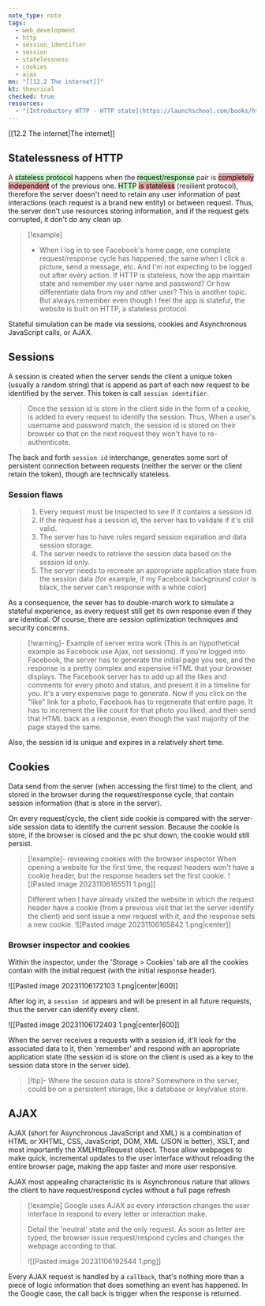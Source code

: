 ```yaml
---
note_type: note
tags:
  - web_development
  - http
  - session_identifier
  - session
  - statelessness
  - cookies
  - ajax
mn: "[[12.2 The internet]]"
kt: theorical
checked: true
resources:
  - "[Introductory HTTP - HTTP state](https://launchschool.com/books/http/read/statefulness)"
---
```

[[12.2 The internet|The internet]]

## Statelessness of HTTP
A <mark style="background: #00FF0F3B;">stateless protocol</mark> happens when the <mark style="background: #00FF0F3B;">request/response</mark> pair is <mark style="background: #D23D3D78;">completely independent</mark> of the previous one. <mark style="background: #00FF0F3B;">HTTP</mark> <mark style="background: #D23D3D78;">is stateless</mark> (resilient protocol), therefore the server doesn't need to retain any user information of past interactions (each request is a brand new entity) or between request. Thus, the server don't use resources storing information, and if the request gets corrupted, it don't do any clean up. 

>[!example]
>- When I log in to see Facebook's home page, one complete request/response cycle has happened; the same when I click a picture, send a message, etc. And I'm not expecting to be logged out after every action. If HTTP is stateless, how the app maintain state and remember my user name and password? Or how differentiate data from my and other user? This is another topic. But always remember even though I feel the app is stateful, the website is built on HTTP, a stateless protocol. 

Stateful simulation can be made via sessions, cookies and Asynchronous JavaScript calls, or AJAX.

## Sessions
A session is created when the server sends the client a unique token (usually a random string) that is append as part of each new request to be identified by the server. This token is call `session identifier`.

>Once the session id is store in the client side in the form of a cookie, is added to every request to identify the session. Thus, When a user's username and password match, the session id is stored on their browser so that on the next request they won't have to re-authenticate.

The back and forth `session id` interchange, generates some sort of persistent connection between requests (neither the server or the client retain the token), though are technically stateless.

### Session flaws
>1. Every request must be inspected to see if it contains a session id. 
>2. If the request has a session id, the server has to validate if it's still valid. 
>3. The server has to have rules regard session expiration and data session storage.
>4. The server needs to retrieve the session data based on the session id only.
>5. The server needs to recreate an appropriate application state from the session data (for example, if my Facebook background color is black, the server can't response with a white color)

As a consequence, the sever has to double-march work to simulate a stateful experience, as every request still get its own response even if they are identical. Of course, there are session optimization techniques and security concerns. 

>[!warning]- Example of server extra work
>(This is an hypothetical example as Facebook use Ajax, not sessions). If you're logged into Facebook, the server has to generate the initial page you see, and the response is a pretty complex and expensive HTML that your browser displays. The Facebook server has to add up all the likes and comments for every photo and status, and present it in a timeline for you. It's a very expensive page to generate. Now if you click on the "like" link for a photo, Facebook has to regenerate that entire page. It has to increment the like count for that photo you liked, and then send that HTML back as a response, even though the vast majority of the page stayed the same.

Also, the session id is unique and expires in a relatively short time. 
## Cookies
Data send from the server (when accessing the first time) to the client, and stored in the browser during the request/response cycle, that contain session information (that is store in the server). 

On every request/cycle, the client side cookie is compared with the server-side session data to identify the current session. Because the cookie is store, if the browser is closed and the pc shut down, the cookie would still persist. 

>[!example]- reviewing cookies with the browser inspector
>When opening a website for the first time, the request headers won't have a cookie header, but the response headers set the first cookie.
>![[Pasted image 20231106165511 1.png]]
>
>Different when I have already visited the website in which the request header have a cookie (from a previous visit that let the server identify the client) and sent issue a new request with it, and the response sets a new cookie.
>![[Pasted image 20231106165842 1.png|center]]

### Browser inspector and cookies
Within the inspector, under the 'Storage > Cookies' tab are all the cookies contain with the initial request (with the initial response header).

![[Pasted image 20231106172103 1.png|center|600]]

After log in, a `session id` appears and will be present in all future requests, thus the server can identify every client. 

![[Pasted image 20231106172403 1.png|center|600]]

When the server receives a requests with a session id, it'll look for the associated data to it, then 'remember' and respond with an appropriate application state (the session id is store on the client is used as a key to the session data store in the server side).

>[!tip]- Where the session data is store?
>Somewhere in the server, could be on a persistent storage, like a database or key/value store.



## AJAX
AJAX (short for Asynchronous JavaScript and XML) is a combination of  HTML or XHTML, CSS, JavaScript, DOM, XML (JSON is better), XSLT, and most importantly the XMLHttpRequest object. Those allow webpages to make quick, incremental updates to the user interface without reloading the entire browser page, making the app faster and more user responsive. 

AJAX most appealing characteristic its is Asynchronous nature that allows the client to have request/respond cycles without a full page refresh

>[!example]
>Google uses AJAX as every interaction changes the user interface in respond to every letter or interaction make.
>
>Detail the 'neutral' state and the only request. As soon as letter are typed, the browser issue request/respond cycles and changes the webpage according to that.
>
>![[Pasted image 20231106192544 1.png]]

Every AJAX request is handled by a `callback`, that's nothing more than a piece of logic information that does something an event has happened. In the Google case, the call back is trigger when the response is returned. 